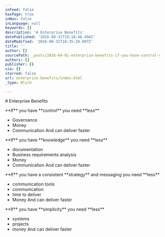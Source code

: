 ```yaml
---
inFeed: false
hasPage: true
inNav: false
inLanguage: null
keywords: []
description: '# Enterprise Benefits'
datePublished: '2016-08-31T19:18:48.494Z'
dateModified: '2016-08-31T18:35:20.007Z'
title: ''
author: []
sourcePath: _posts/2016-04-01-enterprise-benefits-if-you-have-control-you-need.md
authors: []
publisher: {}
via: {}
starred: false
url: enterprise-benefits/index.html
_type: Blurb

---
```

\# Enterprise Benefits

\*\*If\*\* you have \*\*control\*\* you need \*\*less\*\*
- Governance
- Money
- Communication 
And can deliver faster 

\*\*If\*\* you have \*\*knowledge\*\* you need \*\*less\*\* 
- documentation
- Business requirements analysis
- Money
- Communication
And can deliver faster 

\*\*If\*\* you have a consistent \*\*strategy\*\* and messaging you need \*\*less\*\* 
- communication tools
- communication
- time to deliver
- Money
And can deliver faster 

\*\*If\*\* you have \*\*simplicity\*\* you need \*\*less\*\*
- systems
- projects
- money
And can deliver faster